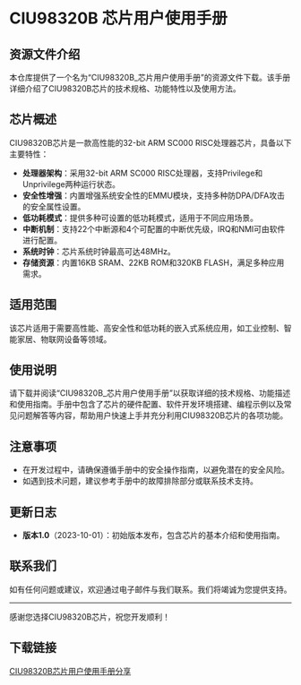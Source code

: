 # CIU98320B 芯片用户使用手册

## 资源文件介绍

本仓库提供了一个名为“CIU98320B_芯片用户使用手册”的资源文件下载。该手册详细介绍了CIU98320B芯片的技术规格、功能特性以及使用方法。

## 芯片概述

CIU98320B芯片是一款高性能的32-bit ARM SC000 RISC处理器芯片，具备以下主要特性：

- **处理器架构**：采用32-bit ARM SC000 RISC处理器，支持Privilege和Unprivilege两种运行状态。
- **安全性增强**：内置增强系统安全性的EMMU模块，支持多种防DPA/DFA攻击的安全属性设置。
- **低功耗模式**：提供多种可设置的低功耗模式，适用于不同应用场景。
- **中断机制**：支持22个中断源和4个可配置的中断优先级，IRQ和NMI可由软件进行配置。
- **系统时钟**：芯片系统时钟最高可达48MHz。
- **存储资源**：内置16KB SRAM、22KB ROM和320KB FLASH，满足多种应用需求。

## 适用范围

该芯片适用于需要高性能、高安全性和低功耗的嵌入式系统应用，如工业控制、智能家居、物联网设备等领域。

## 使用说明

请下载并阅读“CIU98320B_芯片用户使用手册”以获取详细的技术规格、功能描述和使用指南。手册中包含了芯片的硬件配置、软件开发环境搭建、编程示例以及常见问题解答等内容，帮助用户快速上手并充分利用CIU98320B芯片的各项功能。

## 注意事项

- 在开发过程中，请确保遵循手册中的安全操作指南，以避免潜在的安全风险。
- 如遇到技术问题，建议参考手册中的故障排除部分或联系技术支持。

## 更新日志

- **版本1.0**（2023-10-01）：初始版本发布，包含芯片的基本介绍和使用指南。

## 联系我们

如有任何问题或建议，欢迎通过电子邮件与我们联系。我们将竭诚为您提供支持。

---

感谢您选择CIU98320B芯片，祝您开发顺利！

## 下载链接

[CIU98320B芯片用户使用手册分享](https://pan.quark.cn/s/2f9aebe04f41)